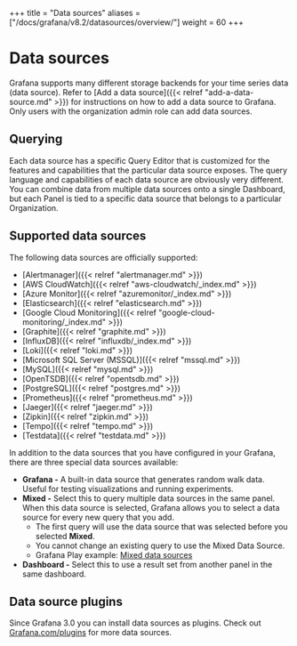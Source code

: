 +++
title = "Data sources"
aliases = ["/docs/grafana/v8.2/datasources/overview/"]
weight = 60
+++

# Data sources

Grafana supports many different storage backends for your time series data (data source). Refer to [Add a data source]({{< relref "add-a-data-source.md" >}}) for instructions on how to add a data source to Grafana. Only users with the organization admin role can add data sources.

## Querying

Each data source has a specific Query Editor that is customized for the features and capabilities that the particular data source exposes. The query language and capabilities of each data source are obviously very different. You can combine data from multiple data sources onto a single Dashboard, but each Panel is tied to a specific data source that belongs to a particular Organization.

## Supported data sources

The following data sources are officially supported:

- [Alertmanager]({{< relref "alertmanager.md" >}})
- [AWS CloudWatch]({{< relref "aws-cloudwatch/_index.md" >}})
- [Azure Monitor]({{< relref "azuremonitor/_index.md" >}})
- [Elasticsearch]({{< relref "elasticsearch.md" >}})
- [Google Cloud Monitoring]({{< relref "google-cloud-monitoring/_index.md" >}})
- [Graphite]({{< relref "graphite.md" >}})
- [InfluxDB]({{< relref "influxdb/_index.md" >}})
- [Loki]({{< relref "loki.md" >}})
- [Microsoft SQL Server (MSSQL)]({{< relref "mssql.md" >}})
- [MySQL]({{< relref "mysql.md" >}})
- [OpenTSDB]({{< relref "opentsdb.md" >}})
- [PostgreSQL]({{< relref "postgres.md" >}})
- [Prometheus]({{< relref "prometheus.md" >}})
- [Jaeger]({{< relref "jaeger.md" >}})
- [Zipkin]({{< relref "zipkin.md" >}})
- [Tempo]({{< relref "tempo.md" >}})
- [Testdata]({{< relref "testdata.md" >}})

In addition to the data sources that you have configured in your Grafana, there are three special data sources available:

- **Grafana -** A built-in data source that generates random walk data. Useful for testing visualizations and running experiments.
- **Mixed -** Select this to query multiple data sources in the same panel. When this data source is selected, Grafana allows you to select a data source for every new query that you add.
  - The first query will use the data source that was selected before you selected **Mixed**.
  - You cannot change an existing query to use the Mixed Data Source.
  - Grafana Play example: [Mixed data sources](https://play.grafana.org/d/000000100/mixed-datasources?orgId=1)
- **Dashboard -** Select this to use a result set from another panel in the same dashboard.

## Data source plugins

Since Grafana 3.0 you can install data sources as plugins. Check out [Grafana.com/plugins](https://grafana.com/plugins) for more data sources.
